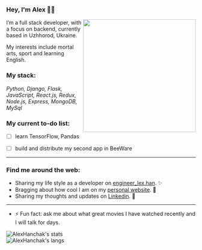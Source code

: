 ### Hey, I'm Alex 👋🏻

<img align="right" height="300" src="https://hanchakweb.firebaseapp.com/static/media/portfolioImg.231e71a7.WebP">


I’m a full stack developer, with a focus on backend, currently based in Uzhhorod, Ukraine.

My interests include mortal arts, sport and learning English.

### My stack:
*Python, Django, Flask, JavaScript, React.js, Redux, Node.js, Express, MongoDB, MySql*


### My current to-do list:
- [ ] learn TensorFlow, Pandas
- [ ] build and distribute my second app in BeeWare


---
### Find me around the web:

- Sharing my life style as a developer on [engineer_lex.han](https://www.instagram.com/engineer_lex.han). ✨
- Bragging about how cool I am on my [personal website](https://hanchakweb.firebaseapp.com/). 💛
- Sharing my thoughts and updates on [Linkedin](https://www.linkedin.com/in/oleksandrhanchak/). 💼


---
- ⚡ Fun fact: ask me about what great movies I have watched recently and I will talk for days.

<section class="flex flex-wrap mt-3">
<div class="w-full lg:w-1/2 p-1 hidden dark:block"><img class="w-full" src="https://github-readme-stats.vercel.app/api?username=AlexHanchak&amp;show_icons=true&amp;theme=tokyonight" alt="AlexHanchak's stats"></div>
<div class="w-full lg:w-1/2 p-1 hidden dark:block"><img class="w-full" src="https://github-readme-stats.vercel.app/api/top-langs/?username=AlexHanchak&amp;layout=compact&amp;theme=tokyonight" alt="AlexHanchak's langs"></div>
</section>